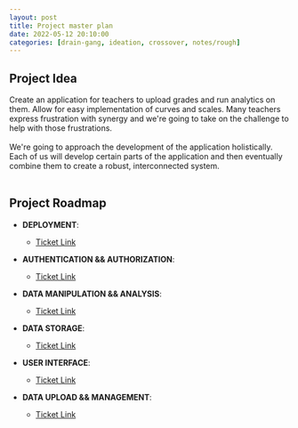 ```yaml
---
layout: post
title: Project master plan
date: 2022-05-12 20:10:00
categories: [drain-gang, ideation, crossover, notes/rough]
---
```


## Project Idea
Create an application for teachers to upload grades and run analytics on them. Allow for easy implementation of curves and scales. Many teachers express frustration with synergy and we're going to take on the challenge to help with those frustrations. 
<br>
<br>
We're going to approach the development of the application holistically. Each of us will develop certain parts of the application and then eventually combine them to create a robust, interconnected system. 
<br>
<br>

## Project Roadmap

- **DEPLOYMENT**:
  - [Ticket Link](https://github.com/raad1masum/Drain-Gang/issues/13)

- **AUTHENTICATION && AUTHORIZATION**:
  - [Ticket Link](https://github.com/raad1masum/Drain-Gang/issues/12)

- **DATA MANIPULATION && ANALYSIS**:
  - [Ticket Link](https://github.com/raad1masum/Drain-Gang/issues/11)

- **DATA STORAGE**:
  - [Ticket Link](https://github.com/raad1masum/Drain-Gang/issues/10)

- **USER INTERFACE**:
  - [Ticket Link](https://github.com/raad1masum/Drain-Gang/issues/9)

- **DATA UPLOAD && MANAGEMENT**:
  - [Ticket Link](https://github.com/raad1masum/Drain-Gang/issues/8)
